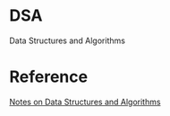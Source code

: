 # DSA
Data Structures and Algorithms

# Reference
[Notes on Data Structures and Algorithms](https://github.com/swaminathanj/DSA/blob/master/Lectures.md)
